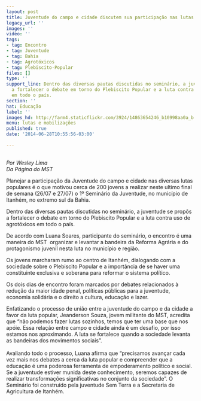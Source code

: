```yaml
---
layout: post
title: Juventude do campo e cidade discutem sua participação nas lutas populares
legacy_url: ''
images: ''
video: ''
tags:
- tag: Encontro
- tag: Juventude
- tag: Bahia
- tag: Agrotóxicos
- tag: Plebiscito-Popular
files: []
type: ''
support_line: Dentro das diversas pautas discutidas no seminário, a juventude se propôs
  a fortalecer o debate em torno do Plebiscito Popular e a luta contra uso de agrotóxicos
  em todo o país.
section: ''
hat: Educação
label: ''
images_hd: http://farm4.staticflickr.com/3924/14863654246_b10998aa0a_b.jpg
menu: lutas e mobilizações
published: true
date: '2014-06-28T10:55:56-03:00'

---
```

<p><br />
<em>Por Wesley Lima<br />
Da P&aacute;gina do MST</em></p>

<p>Planejar a participa&ccedil;&atilde;o da Juventude do campo e cidade nas diversas lutas populares &eacute; o que motivou cerca de 200 jovens a realizar neste ultimo final de semana (26/07 e 27/07) o 1&ordm; Semin&aacute;rio da Juventude, no munic&iacute;pio de Itanh&eacute;m, no extremo sul da Bahia.&nbsp;</p>

<p>Dentro das diversas pautas discutidas no semin&aacute;rio, a juventude se prop&ocirc;s a fortalecer o debate em torno do Plebiscito Popular e a luta contra uso de agrot&oacute;xicos em todo o pa&iacute;s.</p>

<p>De acordo com Luana Soares, participante do semin&aacute;rio, o encontro &eacute; uma maneira do MST &nbsp;organizar e levantar a bandeira da Reforma Agr&aacute;ria e do protagonismo juvenil nesta luta no munic&iacute;pio e regi&atilde;o.</p>

<p>Os jovens marcharam rumo ao centro de Itanh&eacute;m, dialogando com a sociedade sobre o Plebiscito Popular e a import&acirc;ncia de se haver uma constituinte exclusiva e soberana para reformar o sistema pol&iacute;tico.</p>

<p>Os dois dias de encontro foram marcados por debates relacionados &agrave; redu&ccedil;&atilde;o da maior idade penal, pol&iacute;ticas p&uacute;blicas para a juventude, economia solid&aacute;ria e o direito a cultura, educa&ccedil;&atilde;o e lazer.</p>

<p>Enfatizando o processo de uni&atilde;o entre a juventude do campo e da cidade a favor da luta popular, Jeanderson Souza, jovem militante do MST, acredita que &ldquo;n&atilde;o podemos fazer lutas sozinhos, temos que ter uma base que nos ap&oacute;ie. Essa rela&ccedil;&atilde;o entre campo e cidade ainda &eacute; um desafio, por isso estamos nos aproximando. A luta se fortalece quando a sociedade levanta as bandeiras dos movimentos sociais&rdquo;.<br />
<br />
Avaliando todo o processo, Luana afirma que &ldquo;precisamos avan&ccedil;ar cada vez mais nos debates a cerca da luta popular e compreender que a educa&ccedil;&atilde;o &eacute; uma poderosa ferramenta de empoderamento pol&iacute;tico e social. Se a juventude estiver munida deste conhecimento, seremos capazes de realizar transforma&ccedil;&otilde;es significativas no conjunto da sociedade&rdquo;.&nbsp;O Semin&aacute;rio foi constru&iacute;do pela juventude Sem Terra e a Secretaria de Agricultura de Itanh&eacute;m.</p>
